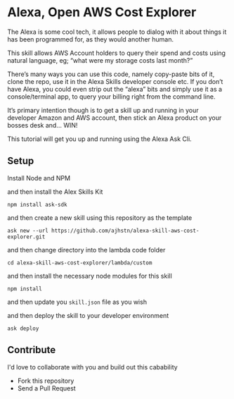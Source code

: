 # Alexa, Open AWS Cost Explorer

The Alexa is some cool tech, it allows people to dialog with it about things it has been programmed for, as they would another human.

This skill allows AWS Account holders to query their spend and costs using natural language, eg; “what were my storage costs last month?”

There’s many ways you can use this code, namely copy-paste bits of it, clone the repo, use it in the Alexa Skills developer console etc.  If you don’t have Alexa, you could even strip out the “alexa” bits and simply use it as a console/terminal app, to query your billing right from the command line.

It’s primary intention though is to get a skill up and running in your developer Amazon and AWS account, then stick an Alexa product on your bosses desk and... WIN!

This tutorial will get you up and running using the Alexa Ask Cli.

## Setup
Install Node and NPM

and then install the Alex Skills Kit

`npm install ask-sdk` 

and then create a new skill using this repository as the template
  
`ask new --url https://github.com/ajhstn/alexa-skill-aws-cost-explorer.git`

and then change directory into the lambda code folder

`cd alexa-skill-aws-cost-explorer/lambda/custom` 

and then install the necessary node modules for this skill

`npm install`

and then update you `skill.json` file as you wish 

and then deploy the skill to your developer environment

`ask deploy`

## Contribute
I'd love to collaborate with you and build out this cabability
* Fork this repository
* Send a Pull Request